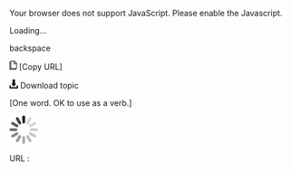 Your browser does not support JavaScript. Please enable the Javascript.

Loading...

backspace

![Copy URL](backtab_files/Copy.png) [Copy URL]

![Download](backtab_files/Download.png)
Download topic

[One word. OK to use as a verb.]

![In progress](backtab_files/activity-large.gif)

URL :


